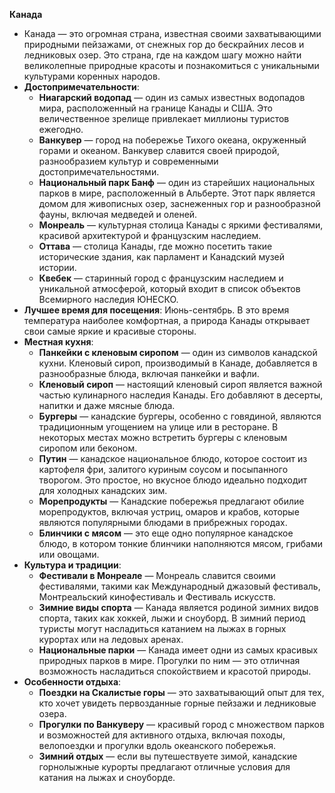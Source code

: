 **Канада**
   - Канада — это огромная страна, известная своими захватывающими природными пейзажами, от снежных гор до бескрайних лесов и ледниковых озер. Это страна, где на каждом шагу можно найти великолепные природные красоты и познакомиться с уникальными культурами коренных народов.
   - **Достопримечательности**:
     - **Ниагарский водопад** — один из самых известных водопадов мира, расположенный на границе Канады и США. Это величественное зрелище привлекает миллионы туристов ежегодно.
     - **Ванкувер** — город на побережье Тихого океана, окруженный горами и океаном. Ванкувер славится своей природой, разнообразием культур и современными достопримечательностями.
     - **Национальный парк Банф** — один из старейших национальных парков в мире, расположенный в Альберте. Этот парк является домом для живописных озер, заснеженных гор и разнообразной фауны, включая медведей и оленей.
     - **Монреаль** — культурная столица Канады с яркими фестивалями, красивой архитектурой и французским наследием.
     - **Оттава** — столица Канады, где можно посетить такие исторические здания, как парламент и Канадский музей истории.
     - **Квебек** — старинный город с французским наследием и уникальной атмосферой, который входит в список объектов Всемирного наследия ЮНЕСКО.
   - **Лучшее время для посещения**: Июнь-сентябрь. В это время температура наиболее комфортная, а природа Канады открывает свои самые яркие и красивые стороны.
   - **Местная кухня**:
     - **Панкейки с кленовым сиропом** — один из символов канадской кухни. Кленовый сироп, производимый в Канаде, добавляется в разнообразные блюда, включая панкейки и вафли.
     - **Кленовый сироп** — настоящий кленовый сироп является важной частью кулинарного наследия Канады. Его добавляют в десерты, напитки и даже мясные блюда.
     - **Бургеры** — канадские бургеры, особенно с говядиной, являются традиционным угощением на улице или в ресторане. В некоторых местах можно встретить бургеры с кленовым сиропом или беконом.
     - **Путин** — канадское национальное блюдо, которое состоит из картофеля фри, залитого куриным соусом и посыпанного творогом. Это простое, но вкусное блюдо идеально подходит для холодных канадских зим.
     - **Морепродукты** — Канадские побережья предлагают обилие морепродуктов, включая устриц, омаров и крабов, которые являются популярными блюдами в прибрежных городах.
     - **Блинчики с мясом** — это еще одно популярное канадское блюдо, в котором тонкие блинчики наполняются мясом, грибами или овощами.
   - **Культура и традиции**:
     - **Фестивали в Монреале** — Монреаль славится своими фестивалями, такими как Международный джазовый фестиваль, Монтреальский кинофестиваль и Фестиваль искусств.
     - **Зимние виды спорта** — Канада является родиной зимних видов спорта, таких как хоккей, лыжи и сноуборд. В зимний период туристы могут насладиться катанием на лыжах в горных курортах или на ледовых аренах.
     - **Национальные парки** — Канада имеет одни из самых красивых природных парков в мире. Прогулки по ним — это отличная возможность насладиться спокойствием и красотой природы.
   - **Особенности отдыха**:
     - **Поездки на Скалистые горы** — это захватывающий опыт для тех, кто хочет увидеть первозданные горные пейзажи и ледниковые озера.
     - **Прогулки по Ванкуверу** — красивый город с множеством парков и возможностей для активного отдыха, включая походы, велопоездки и прогулки вдоль океанского побережья.
     - **Зимний отдых** — если вы путешествуете зимой, канадские горнолыжные курорты предлагают отличные условия для катания на лыжах и сноуборде.

